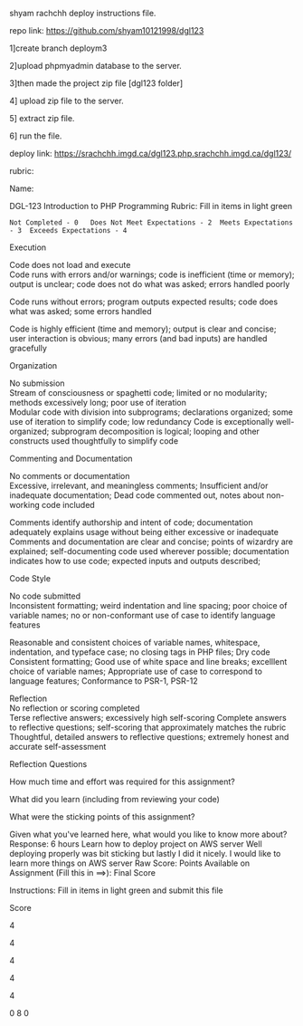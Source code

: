 shyam rachchh deploy instructions file.

repo link: https://github.com/shyam10121998/dgl123

1]create branch deploym3

2]upload phpmyadmin database to the server.

3]then made the project zip file [dgl123 folder]

4] upload zip file to the server.

5] extract zip file.

6] run the file.


deploy link: https://srachchh.imgd.ca/dgl123.php.srachchh.imgd.ca/dgl123/

rubric:


Name:
 
DGL-123 Introduction to PHP Programming Rubric: Fill in items in light green
 
	Not Completed - 0	Does Not Meet Expectations - 2	Meets Expectations - 3	Exceeds Expectations - 4




Execution	


Code does not load and execute	
Code runs with errors and/or warnings; code is inefficient (time or memory); output is unclear; code does not do what was asked; errors handled poorly	

Code runs without errors; program outputs expected results; code does what was asked; some errors handled	

Code is highly efficient (time and memory); output is clear and concise; user interaction is obvious; many errors (and bad inputs) are handled gracefully



Organization	


No submission	
Stream of consciousness or spaghetti code; limited or no modularity; methods excessively long; poor use of iteration	
Modular code with division into subprograms; declarations organized; some use of iteration to simplify code; low redundancy	
Code is exceptionally well-organized; subprogram decomposition is logical; looping and other constructs used thoughtfully to simplify code





Commenting and Documentation	




No comments or documentation	
Excessive, irrelevant, and meaningless comments; Insufficient and/or inadequate documentation; Dead code commented out, notes about non- working code included	

Comments identify authorship and intent of code; documentation adequately explains usage without being either excessive or inadequate	
Comments and documentation are clear and concise; points of wizardry are explained; self-documenting code used wherever possible; documentation indicates how to use code; expected inputs and outputs described;




Code Style	



No code submitted	
Inconsistent formatting; weird indentation and line spacing; poor choice of variable names; no or non-conformant use of case to identify language features	

Reasonable and consistent choices of variable names, whitespace, indentation, and typeface case; no closing tags in PHP files; Dry code	
Consistent formatting; Good use of white space and line breaks; excelllent choice of variable names; Appropriate use of case to correspond to language features; Conformance to PSR-1, PSR-12


Reflection	
No reflection or scoring completed	
Terse reflective answers; excessively high self-scoring	
Complete answers to reflective questions; self-scoring that approximately matches the rubric	
Thoughtful, detailed answers to reflective questions; extremely honest and accurate self-assessment

 







Reflection Questions	





How much time and effort was required for this assignment?	






What did you learn (including from reviewing your code)	






What were the sticking points of this assignment?	






Given what you've learned here, what would you like to know more about?
Response:	6 hours	Learn how to deploy project on AWS server	Well deploying properly was bit sticking but lastly I did it nicely.	I would like to learn more things on AWS server
Raw Score:
Points Available on Assignment (Fill this in ==>):
Final Score

Instructions: Fill in items in light green and submit this file
 

Score



4




4





4




4

4


 

0
8
0

